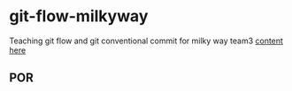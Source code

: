 # git-flow-milkyway
Teaching git flow and git conventional commit for milky way team3 [content here](https://github.com/boytur/git-flow-milkyway/wiki)

## POR